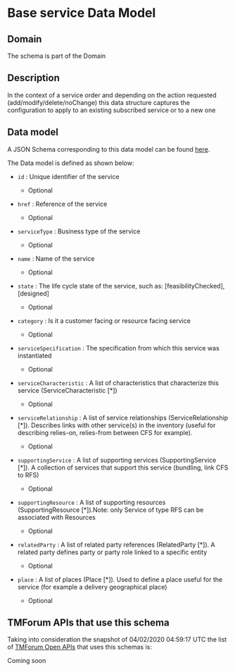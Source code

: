 # Base service Data Model

## Domain

The  schema is part of the  Domain

## Description

In the context of a service order and depending on the action requested (add/modify/delete/noChange) this data structure captures the configuration to apply to an existing subscribed service or to a new one

## Data model

A JSON Schema corresponding to this data model can be found
[here](https://github.com/tmforum-rand/schemas/blob/candidates/Service/BaseService.schema.json).

The Data model is defined as shown below:

- `id` : Unique identifier of the service

  - Optional


- `href` : Reference of the service

  - Optional


- `serviceType` : Business type of the service

  - Optional


- `name` : Name of the service

  - Optional


- `state` : The life cycle state of the service, such as: [feasibilityChecked], [designed]

  - Optional


- `category` : Is it a customer facing or resource facing service

  - Optional


- `serviceSpecification` : The specification from which this service was instantiated

  - Optional


- `serviceCharacteristic` : A list of characteristics that characterize this service (ServiceCharacteristic [*]) 

  - Optional


- `serviceRelationship` : A list of service relationships (ServiceRelationship [*]). Describes links with other service(s) in the inventory (useful for describing relies-on, relies-from between CFS for example).

  - Optional


- `supportingService` : A list of supporting services (SupportingService [*]). A collection of services that support this service (bundling, link CFS to RFS)

  - Optional


- `supportingResource` : A list of supporting resources (SupportingResource [*]).Note: only Service of type RFS can be associated with Resources

  - Optional


- `relatedParty` : A list of related party references (RelatedParty [*]). A related party defines party or party role linked to a specific entity

  - Optional


- `place` : A list of places (Place [*]). Used to define a place useful for the service (for example a delivery geographical place)

  - Optional






## TMForum APIs that use this schema

Taking into consideration the snapshot of 04/02/2020 04:59:17 UTC the list of [TMForum Open APIs](https://www.tmforum.org/open-apis/) that uses this schemas is:

Coming soon